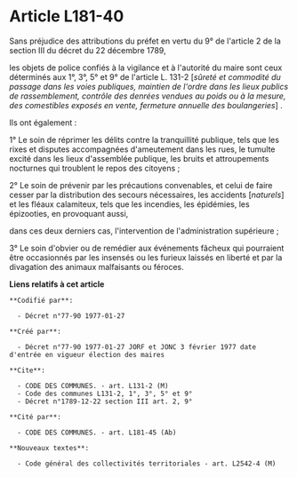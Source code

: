# Article L181-40

Sans préjudice des attributions du préfet en vertu du 9° de l'article 2 de la section III du décret du 22 décembre 1789,

les objets de police confiés à la vigilance et à l'autorité du maire sont ceux déterminés aux 1°, 3°, 5° et 9° de l'article
L. 131-2 [*sûreté et commodité du passage dans les voies publiques, maintien de l'ordre dans les lieux publics de
rassemblement, contrôle des denrées vendues au poids ou à la mesure, des comestibles exposés en vente, fermeture annuelle des
boulangeries*] . 

Ils ont également :

1° Le soin de réprimer les délits contre la tranquillité publique, tels que les rixes et disputes accompagnées d'ameutement
dans les rues, le tumulte excité dans les lieux d'assemblée publique, les bruits et attroupements nocturnes qui troublent le
repos des citoyens ; 

2° Le soin de prévenir par les précautions convenables, et celui de faire cesser par la distribution des secours nécessaires,
les accidents [*naturels*] et les fléaux calamiteux, tels que les incendies, les épidémies, les épizooties, en provoquant
aussi,

dans ces deux derniers cas, l'intervention de l'administration supérieure ; 

3° Le soin d'obvier ou de remédier aux événements fâcheux qui pourraient être occasionnés par les insensés ou les furieux
laissés en liberté et par la divagation des animaux malfaisants ou féroces.

**Liens relatifs à cet article**

	**Codifié par**:

	  - Décret n°77-90 1977-01-27

	**Créé par**:

	  - Décret n°77-90 1977-01-27 JORF et JONC 3 février 1977 date d'entrée en vigueur élection des maires

	**Cite**:

	  - CODE DES COMMUNES. - art. L131-2 (M)
	  - Code des communes L131-2, 1°, 3°, 5° et 9°
	  - Décret n°1789-12-22 section III art. 2, 9°

	**Cité par**:

	  - CODE DES COMMUNES. - art. L181-45 (Ab)

	**Nouveaux textes**:

	  - Code général des collectivités territoriales - art. L2542-4 (M)
